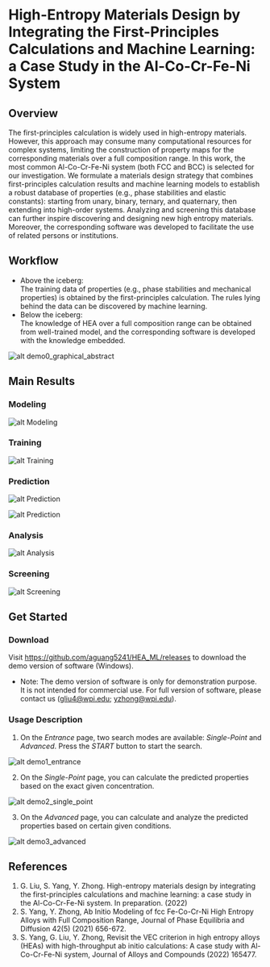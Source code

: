 # High-Entropy Materials Design by Integrating the First-Principles Calculations and Machine Learning: a Case Study in the Al-Co-Cr-Fe-Ni System

## Overview
The first-principles calculation is widely used in high-entropy materials. However, this approach may consume many computational resources for complex systems, limiting the construction of property maps for the corresponding materials over a full composition range. In this work, the most common Al-Co-Cr-Fe-Ni system (both FCC and BCC) is selected for our investigation. We formulate a materials design strategy that combines first-principles calculation results and machine learning models to establish a robust database of properties (e.g., phase stabilities and elastic constants): starting from unary, binary, ternary, and quaternary, then extending into high-order systems. Analyzing and screening this database can further inspire discovering and designing new high entropy materials. Moreover, the corresponding software was developed to facilitate the use of related persons or institutions. 

## Workflow
* Above the iceberg:  
The training data of properties (e.g., phase stabilities and mechanical properties) is obtained by the first-principles calculation. The rules lying behind the data can be discovered by machine learning.
* Below the iceberg:  
The knowledge of HEA over a full composition range can be obtained from well-trained model, and the corresponding software is developed with the knowledge embedded.

![alt demo0_graphical_abstract](res/demo0_graphical_abstract.png)

## Main Results
### Modeling
![alt Modeling](res/Fig.1_Modeling.jpg)

### Training
![alt Training](res/Fig.2_Training.jpg)

### Prediction
![alt Prediction](res/Fig.3_Binary.jpg)

![alt Prediction](res/Fig.4_VEC.jpg)

### Analysis
![alt Analysis](res/Fig.5_Analysis.jpg)

### Screening
![alt Screening](res/Fig.6_Screening.jpg)

## Get Started
### Download
Visit https://github.com/aguang5241/HEA_ML/releases to download the demo version of software (Windows). 
* Note: The demo version of software is only for demonstration purpose. It is not intended for commercial use. For full version of software, please contact us (gliu4@wpi.edu; yzhong@wpi.edu).

### Usage Description
1. On the *Entrance* page, two search modes are available: *Single-Point* and *Advanced*. Press the *START* button to start the search.

![alt demo1_entrance](res/demo1_entrance.png)
<!-- <img src="res/demo1_entrance.png" width = "300" height = "200" alt="demo1_entrance" align=center /> -->

2. On the *Single-Point* page, you can calculate the predicted properties based on the exact given concentration.

![alt demo2_single_point](res/single.gif)
<!-- <img src="res/demo2_single_point.png" width = "300" height = "200" alt="demo2_single_point" align=center /> -->

3. On the *Advanced* page, you can calculate and analyze the predicted properties based on certain given conditions.

![alt demo3_advanced](res/advanced.gif)
<!-- <img src="res/demo3_advanced.png" width = "300" height = "200" alt="demo3_advanced" align=center /> -->

## References
1. G. Liu, S. Yang, Y. Zhong. High-entropy materials design by integrating the first-principles calculations and machine learning: a case study in the Al-Co-Cr-Fe-Ni system. In preparation. (2022)
2. S. Yang, Y. Zhong, Ab Initio Modeling of fcc Fe-Co-Cr-Ni High Entropy Alloys with Full Composition Range, Journal of Phase Equilibria and Diffusion 42(5) (2021) 656-672.
3. S. Yang, G. Liu, Y. Zhong, Revisit the VEC criterion in high entropy alloys (HEAs) with high-throughput ab initio calculations: A case study with Al-Co-Cr-Fe-Ni system, Journal of Alloys and Compounds  (2022) 165477.